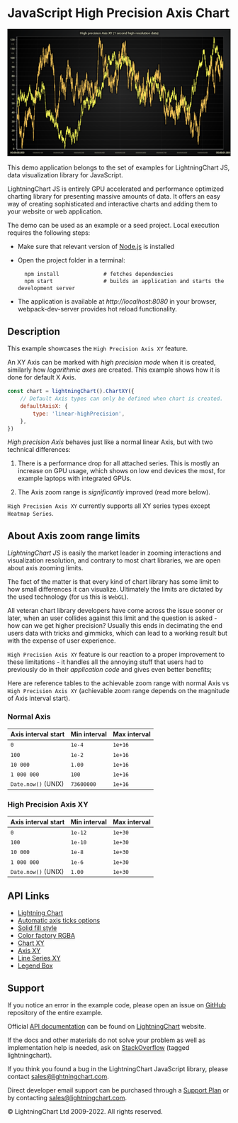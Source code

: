 # JavaScript High Precision Axis Chart

![JavaScript High Precision Axis Chart](highPrecisionAxis-darkGold.png)

This demo application belongs to the set of examples for LightningChart JS, data visualization library for JavaScript.

LightningChart JS is entirely GPU accelerated and performance optimized charting library for presenting massive amounts of data. It offers an easy way of creating sophisticated and interactive charts and adding them to your website or web application.

The demo can be used as an example or a seed project. Local execution requires the following steps:

-   Make sure that relevant version of [Node.js](https://nodejs.org/en/download/) is installed
-   Open the project folder in a terminal:

          npm install              # fetches dependencies
          npm start                # builds an application and starts the development server

-   The application is available at _http://localhost:8080_ in your browser, webpack-dev-server provides hot reload functionality.


## Description

This example showcases the `High Precision Axis XY` feature.

An XY Axis can be marked with _high precision mode_ when it is created, similarly how _logarithmic axes_ are created.
This example shows how it is done for default X Axis.

```javascript
const chart = lightningChart().ChartXY({
    // Default Axis types can only be defined when chart is created.
    defaultAxisX: {
        type: 'linear-highPrecision',
    },
})
```

_High precision Axis_ behaves just like a normal linear Axis, but with two technical differences:

1. There is a performance drop for all attached series. This is mostly an increase on GPU usage, which shows on low end devices the most, for example laptops with integrated GPUs.

2. The Axis zoom range is _significantly_ improved (read more below).

`High Precision Axis XY` currently supports all XY series types except `Heatmap Series`.

## About Axis zoom range limits

_LightningChart JS_ is easily the market leader in zooming interactions and visualization resolution, and contrary to most chart libraries, we are open about axis zooming limits.

The fact of the matter is that every kind of chart library has some limit to how small differences it can visualize. Ultimately the limits are dictated by the used technology (for us this is `WebGL`).

All veteran chart library developers have come across the issue sooner or later, when an user collides against this limit and the question is asked - how can we get higher precision? Usually this ends in decimating the end users data with tricks and gimmicks, which can lead to a working result but with the expense of user experience.

`High Precision Axis XY` feature is our reaction to a proper improvement to these limitations - it handles all the annoying stuff that users had to previously do in their _application code_ and gives even better benefits;

Here are reference tables to the achievable zoom range with normal Axis vs `High Precision Axis XY`
(achievable zoom range depends on the magnitude of Axis interval start).

### Normal Axis

| Axis interval start | Min interval | Max interval |
| :------------------ | :----------- | :----------- |
| `0`                 | `1e-4`       | `1e+16`      |
| `100`               | `1e-2`       | `1e+16`      |
| `10 000`            | `1.00`       | `1e+16`      |
| `1 000 000`         | `100`        | `1e+16`      |
| `Date.now()` (UNIX) | `73600000`   | `1e+16`      |

### High Precision Axis XY

| Axis interval start | Min interval | Max interval |
| :------------------ | :----------- | :----------- |
| `0`                 | `1e-12`      | `1e+30`      |
| `100`               | `1e-10`      | `1e+30`      |
| `10 000`            | `1e-8`       | `1e+30`      |
| `1 000 000`         | `1e-6`       | `1e+30`      |
| `Date.now()` (UNIX) | `1.00`       | `1e+30`      |


## API Links

* [Lightning Chart]
* [Automatic axis ticks options]
* [Solid fill style]
* [Color factory RGBA]
* [Chart XY]
* [Axis XY]
* [Line Series XY]
* [Legend Box]


## Support

If you notice an error in the example code, please open an issue on [GitHub][0] repository of the entire example.

Official [API documentation][1] can be found on [LightningChart][2] website.

If the docs and other materials do not solve your problem as well as implementation help is needed, ask on [StackOverflow][3] (tagged lightningchart).

If you think you found a bug in the LightningChart JavaScript library, please contact sales@lightningchart.com.

Direct developer email support can be purchased through a [Support Plan][4] or by contacting sales@lightningchart.com.

[0]: https://github.com/Arction/
[1]: https://lightningchart.com/lightningchart-js-api-documentation/
[2]: https://lightningchart.com
[3]: https://stackoverflow.com/questions/tagged/lightningchart
[4]: https://lightningchart.com/support-services/

© LightningChart Ltd 2009-2022. All rights reserved.


[Lightning Chart]: https://lightningchart.com/js-charts/api-documentation/v6.0.0/functions/lightningChart-1.html
[Automatic axis ticks options]: https://lightningchart.com/js-charts/api-documentation/v6.0.0/variables/AxisTickStrategies.html
[Solid fill style]: https://lightningchart.com/js-charts/api-documentation/v6.0.0/classes/SolidFill.html
[Color factory RGBA]: https://lightningchart.com/js-charts/api-documentation/v6.0.0/functions/ColorRGBA.html
[Chart XY]: https://lightningchart.com/js-charts/api-documentation/v6.0.0/classes/ChartXY.html
[Axis XY]: https://lightningchart.com/js-charts/api-documentation/v6.0.0/classes/Axis.html
[Line Series XY]: https://lightningchart.com/js-charts/api-documentation/v6.0.0/classes/LineSeries.html
[Legend Box]: https://lightningchart.com/js-charts/api-documentation/v6.0.0/classes/Chart.html#addLegendBox

